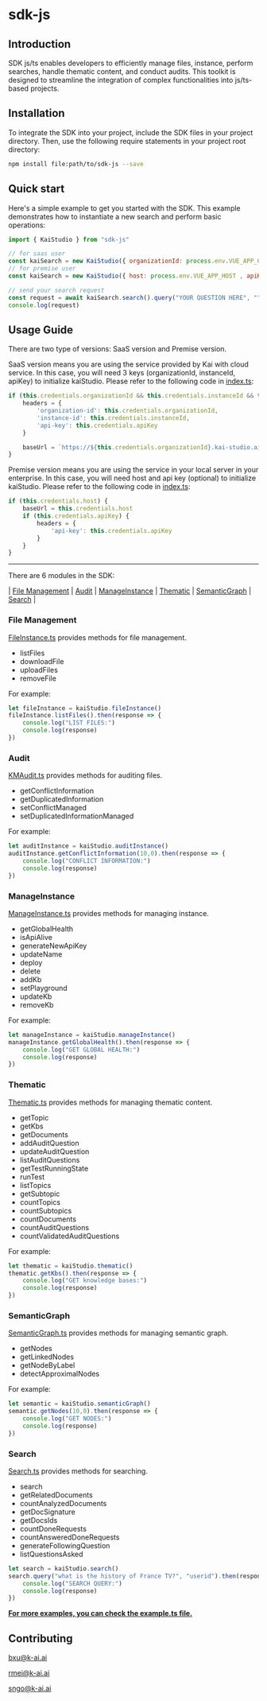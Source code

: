 # sdk-js

## Introduction
SDK js/ts enables developers to efficiently manage files, instance, perform searches, handle thematic content, and conduct audits. This toolkit is designed to streamline the integration of complex functionalities into js/ts-based projects.

## Installation
To integrate the SDK into your project, include the SDK files in your project directory. Then, use the following require statements in your project root directory:

```bash
npm install file:path/to/sdk-js --save
```

## Quick start
Here's a simple example to get you started with the SDK. This example demonstrates how to instantiate a new search and perform basic operations:
```js
import { KaiStudio } from "sdk-js"

// for saas user
const kaiSearch = new KaiStudio({ organizationId: process.env.VUE_APP_ORGANIZATION_ID, instanceId: process.env.VUE_APP_INSTANCE_ID, apiKey: process.env.VUE_APP_API_KEY })
// for premise user
const kaiSearch = new KaiStudio({ host: process.env.VUE_APP_HOST , apiKey: process.env.VUE_APP_HOST })

// send your search request
const request = await kaiSearch.search().query("YOUR QUESTION HERE", "");
console.log(request)
```

## Usage Guide
There are two type of versions: SaaS version and Premise version.

SaaS version means you are using the service provided by Kai with cloud service. In this case, you will need 3 keys (organizationId, instanceId, apiKey) to initialize kaiStudio. Please refer to the following code in [index.ts](index.ts):
```js
if (this.credentials.organizationId && this.credentials.instanceId && this.credentials.apiKey) {
    headers = {
        'organization-id': this.credentials.organizationId,
        'instance-id': this.credentials.instanceId,
        'api-key': this.credentials.apiKey
    }

    baseUrl = `https://${this.credentials.organizationId}.kai-studio.ai/${this.credentials.instanceId}/`
}
```

Premise version means you are using the service in your local server in your enterprise. In this case, you will need host and api key (optional) to initialize kaiStudio. Please refer to the following code in [index.ts](index.ts):
```js
if (this.credentials.host) {
    baseUrl = this.credentials.host
    if (this.credentials.apiKey) {
        headers = {
            'api-key': this.credentials.apiKey
        }
    }
}
```
---

There are 6 modules in the SDK:

| [File Management](#file-management) | [Audit](#audit) | [ManageInstance](#manageinstance) | [Thematic](#thematic) | [SemanticGraph](#semanticgraph) | [Search](#search) |



### File Management
[FileInstance.ts](modules/FileInstance.ts) provides methods for file management.
- listFiles
- downloadFile
- uploadFiles
- removeFile

For example:
```js
let fileInstance = kaiStudio.fileInstance()
fileInstance.listFiles().then(response => {
    console.log("LIST FILES:")
    console.log(response)
})
```

### Audit
[KMAudit.ts](modules/KMAudit.ts) provides methods for auditing files.
- getConflictInformation
- getDuplicatedInformation
- setConflictManaged
- setDuplicatedInformationManaged

For example:
```js
let auditInstance = kaiStudio.auditInstance()
auditInstance.getConflictInformation(10,0).then(response => {
    console.log("CONFLICT INFORMATION:")
    console.log(response)
})
```
### ManageInstance
[ManageInstance.ts](modules/ManageInstance.ts) provides methods for managing instance.
- getGlobalHealth
- isApiAlive
- generateNewApiKey
- updateName
- deploy
- delete
- addKb
- setPlayground
- updateKb
- removeKb

For example:
```js
let manageInstance = kaiStudio.manageInstance()
manageInstance.getGlobalHealth().then(response => {
    console.log("GET GLOBAL HEALTH:")
    console.log(response)
})
```

### Thematic
[Thematic.ts](modules/Thematic.ts) provides methods for managing thematic content.
- getTopic
- getKbs
- getDocuments
- addAuditQuestion
- updateAuditQuestion
- listAuditQuestions
- getTestRunningState
- runTest
- listTopics
- getSubtopic
- countTopics
- countSubtopics
- countDocuments
- countAuditQuestions
- countValidatedAuditQuestions

For example:
```js
let thematic = kaiStudio.thematic()
thematic.getKbs().then(response => {
    console.log("GET knowledge bases:")
    console.log(response)
})
```

### SemanticGraph
[SemanticGraph.ts](modules/SemanticGraph.ts) provides methods for managing semantic graph.
- getNodes
- getLinkedNodes
- getNodeByLabel
- detectApproximalNodes

For example:
```js
let semantic = kaiStudio.semanticGraph()
semantic.getNodes(10,0).then(response => {
    console.log("GET NODES:")
    console.log(response)
})
```

### Search
[Search.ts](modules/Search.ts) provides methods for searching.
- search
- getRelatedDocuments
- countAnalyzedDocuments
- getDocSignature
- getDocsIds
- countDoneRequests
- countAnsweredDoneRequests
- generateFollowingQuestion
- listQuestionsAsked
```js
let search = kaiStudio.search()
search.query("what is the history of France TV?", "userid").then(response => {
    console.log("SEARCH QUERY:")
    console.log(response)
})
```


<u>**For more examples, you can check the [example.ts](example.ts) file.**</u>

## Contributing
bxu@k-ai.ai

rmei@k-ai.ai

sngo@k-ai.ai


